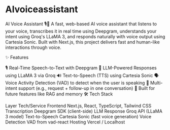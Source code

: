 # AIvoiceassistant


AI Voice Assistant 🎙️🧠
A fast, web-based AI voice assistant that listens to your voice, transcribes it in real time using Deepgram, understands your intent using Groq's LLaMA 3, and responds naturally with voice output using Cartesia Sonic. Built with Next.js, this project delivers fast and human-like interactions through voice.

✨ Features

🎙️ Real-Time Speech-to-Text with Deepgram
🧠 LLM-Powered Responses using LLaMA 3 via Groq
🔊 Text-to-Speech (TTS) using Cartesia Sonic
🗣️ Voice Activity Detection (VAD) to detect when the user is speaking
🧠 Multi-intent support (e.g., request + follow-up in one conversation)
📁 Built for future features like RAG and memory
🛠️ Tech Stack

Layer	Tech/Service
Frontend	Next.js, React, TypeScript, Tailwind CSS
Transcription	Deepgram SDK (client-side)
LLM Response	Groq API (LLaMA 3 model)
Text-to-Speech	Cartesia Sonic (fast voice generation)
Voice Detection	VAD from vad-react
Hosting	Vercel / Localhost
